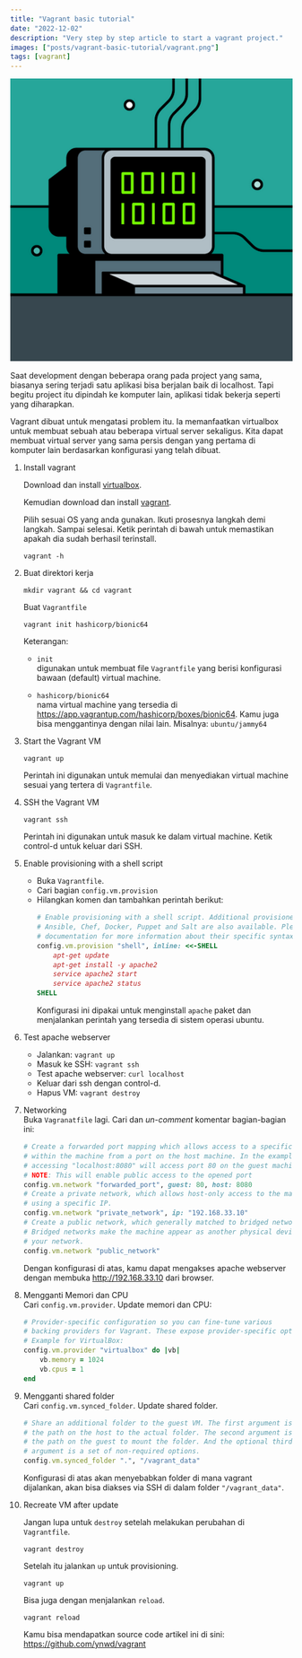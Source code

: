 ```yaml
---
title: "Vagrant basic tutorial"
date: "2022-12-02"
description: "Very step by step article to start a vagrant project."
images: ["posts/vagrant-basic-tutorial/vagrant.png"]
tags: [vagrant]
---
```


![vagrant](vagrant.png)

Saat development dengan beberapa orang pada project yang sama, biasanya sering terjadi satu aplikasi bisa berjalan baik di localhost. Tapi begitu project itu dipindah ke komputer lain, aplikasi tidak bekerja seperti yang diharapkan.

Vagrant dibuat untuk mengatasi problem itu. Ia memanfaatkan virtualbox untuk membuat sebuah atau beberapa virtual server sekaligus. Kita dapat membuat virtual server yang sama persis dengan yang pertama di komputer lain berdasarkan konfigurasi yang telah dibuat.

1. Install vagrant  

    Download dan install [virtualbox](https://www.virtualbox.org/wiki/Downloads). 
    
    Kemudian download dan install [vagrant](https://developer.hashicorp.com/vagrant/downloads). 
        
    Pilih sesuai OS yang anda gunakan. Ikuti prosesnya langkah demi langkah. Sampai selesai. Ketik perintah di bawah untuk memastikan apakah dia sudah berhasil terinstall.
    
    ```
    vagrant -h
    ```

2. Buat direktori kerja
    ```
    mkdir vagrant && cd vagrant
    ```

    Buat `Vagrantfile`
    ```
    vagrant init hashicorp/bionic64
    ```

    Keterangan:

    - `init`  
        digunakan untuk membuat file `Vagrantfile` yang berisi konfigurasi bawaan (default) virtual machine.

    - `hashicorp/bionic64`  
        nama virtual machine yang tersedia di https://app.vagrantup.com/hashicorp/boxes/bionic64. Kamu juga bisa menggantinya dengan nilai lain. Misalnya: `ubuntu/jammy64`
 
3. Start the Vagrant VM 
    ```
    vagrant up
    ```
    Perintah ini digunakan untuk memulai dan menyediakan virtual machine sesuai yang tertera di `Vagrantfile`.

4. SSH the Vagrant VM
    ```
    vagrant ssh
    ```
    Perintah ini digunakan untuk masuk ke dalam virtual machine. Ketik control-d untuk keluar dari SSH.

5. Enable provisioning with a shell script  
    - Buka `Vagrantfile`. 
    - Cari bagian `config.vm.provision`
    - Hilangkan komen dan tambahkan perintah berikut:
        ```ruby
        # Enable provisioning with a shell script. Additional provisioners such as
        # Ansible, Chef, Docker, Puppet and Salt are also available. Please see the
        # documentation for more information about their specific syntax and use.
        config.vm.provision "shell", inline: <<-SHELL
            apt-get update
            apt-get install -y apache2
            service apache2 start
            service apache2 status
        SHELL
        ```
        Konfigurasi ini dipakai untuk menginstall `apache` paket dan menjalankan perintah yang tersedia di sistem operasi ubuntu.

6. Test apache webserver
    - Jalankan: `vagrant up`
    - Masuk ke SSH: `vagrant ssh`
    - Test apache webserver: `curl localhost`
    - Keluar dari ssh dengan control-d.
    - Hapus VM: `vagrant destroy`

7. Networking  
    Buka `Vagranatfile` lagi. Cari dan *un-comment* komentar bagian-bagian ini:
    ```ruby
    # Create a forwarded port mapping which allows access to a specific port
    # within the machine from a port on the host machine. In the example below,
    # accessing "localhost:8080" will access port 80 on the guest machine.
    # NOTE: This will enable public access to the opened port
    config.vm.network "forwarded_port", guest: 80, host: 8080
    # Create a private network, which allows host-only access to the machine
    # using a specific IP.
    config.vm.network "private_network", ip: "192.168.33.10"
    # Create a public network, which generally matched to bridged network.
    # Bridged networks make the machine appear as another physical device on
    # your network.
    config.vm.network "public_network"
    ```

    Dengan konfigurasi di atas, kamu dapat mengakses apache webserver dengan membuka http://192.168.33.10 dari browser.

8. Mengganti Memori dan CPU  
    Cari `config.vm.provider`. Update memori dan CPU:
    ```ruby
    # Provider-specific configuration so you can fine-tune various
    # backing providers for Vagrant. These expose provider-specific options.
    # Example for VirtualBox:
    config.vm.provider "virtualbox" do |vb|
        vb.memory = 1024
        vb.cpus = 1
    end
    ```

9. Mengganti shared folder  
    Cari `config.vm.synced_folder`. Update shared folder.
    ```ruby
    # Share an additional folder to the guest VM. The first argument is
    # the path on the host to the actual folder. The second argument is
    # the path on the guest to mount the folder. And the optional third
    # argument is a set of non-required options.
    config.vm.synced_folder ".", "/vagrant_data"
    ```
    Konfigurasi di atas akan menyebabkan folder di mana vagrant dijalankan, akan bisa diakses via SSH di dalam folder `"/vagrant_data"`.

10. Recreate VM after update
    
    Jangan lupa untuk `destroy` setelah melakukan perubahan di `Vagrantfile`.  
    ```
    vagrant destroy
    ```
    
    Setelah itu jalankan `up` untuk provisioning.  
    ```
    vagrant up
    ```
    
    Bisa juga dengan menjalankan `reload`.  
    ```
    vagrant reload
    ```
    
    Kamu bisa mendapatkan source code artikel ini di sini: https://github.com/ynwd/vagrant
